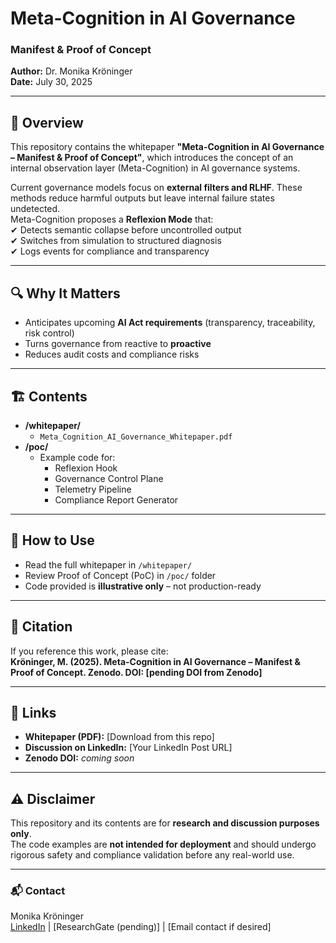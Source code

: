 
# Meta-Cognition in AI Governance  
### Manifest & Proof of Concept  

**Author:** Dr. Monika Kröninger  
**Date:** July 30, 2025  

---

## 📄 Overview  
This repository contains the whitepaper **"Meta-Cognition in AI Governance – Manifest & Proof of Concept"**, which introduces the concept of an internal observation layer (Meta-Cognition) in AI governance systems.  

Current governance models focus on **external filters and RLHF**. These methods reduce harmful outputs but leave internal failure states undetected.  
Meta-Cognition proposes a **Reflexion Mode** that:  
✔ Detects semantic collapse before uncontrolled output  
✔ Switches from simulation to structured diagnosis  
✔ Logs events for compliance and transparency  

---

## 🔍 Why It Matters  
- Anticipates upcoming **AI Act requirements** (transparency, traceability, risk control)  
- Turns governance from reactive to **proactive**  
- Reduces audit costs and compliance risks  

---

## 🏗 Contents  
- **/whitepaper/**  
  - `Meta_Cognition_AI_Governance_Whitepaper.pdf`  
- **/poc/**  
  - Example code for:  
    - Reflexion Hook  
    - Governance Control Plane  
    - Telemetry Pipeline  
    - Compliance Report Generator  

---

## 🚀 How to Use  
- Read the full whitepaper in `/whitepaper/`  
- Review Proof of Concept (PoC) in `/poc/` folder  
- Code provided is **illustrative only** – not production-ready  

---

## 🔖 Citation  
If you reference this work, please cite:  
**Kröninger, M. (2025). Meta-Cognition in AI Governance – Manifest & Proof of Concept. Zenodo. DOI: [pending DOI from Zenodo]**  

---

## 🔗 Links  
- **Whitepaper (PDF):** [Download from this repo]  
- **Discussion on LinkedIn:** [Your LinkedIn Post URL]  
- **Zenodo DOI:** *coming soon*  

---

## ⚠ Disclaimer  
This repository and its contents are for **research and discussion purposes only**.  
The code examples are **not intended for deployment** and should undergo rigorous safety and compliance validation before any real-world use.  

---

### 📬 Contact  
Monika Kröninger  
[LinkedIn](https://www.linkedin.com) | [ResearchGate (pending)] | [Email contact if desired]  
